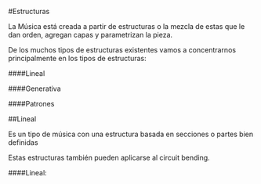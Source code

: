 #Estructuras

La Música está creada a partir de estructuras o la mezcla de estas que le dan orden, agregan capas y parametrizan la pieza.

De los muchos tipos de estructuras existentes vamos a concentrarnos principalmente en los tipos de estructuras: 

####Lineal

####Generativa

####Patrones


##Lineal

Es un tipo de música con una estructura basada en secciones o partes bien definidas


Estas estructuras también pueden aplicarse al circuit bending.

####Lineal: 







